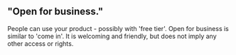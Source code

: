## "Open for business."

People can use your product - possibly with 'free tier'. Open for business is similar to 'come in'. It is welcoming and friendly, but does not imply any other access or rights.



